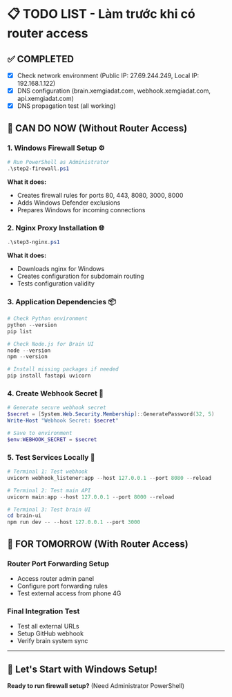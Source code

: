 # 📋 TODO LIST - Làm trước khi có router access

## ✅ **COMPLETED**
- [x] Check network environment (Public IP: 27.69.244.249, Local IP: 192.168.1.122)
- [x] DNS configuration (brain.xemgiadat.com, webhook.xemgiadat.com, api.xemgiadat.com)
- [x] DNS propagation test (all working)

## 🔄 **CAN DO NOW (Without Router Access)**

### **1. Windows Firewall Setup** ⚙️
```powershell
# Run PowerShell as Administrator
.\step2-firewall.ps1
```
**What it does:**
- Creates firewall rules for ports 80, 443, 8080, 3000, 8000
- Adds Windows Defender exclusions
- Prepares Windows for incoming connections

### **2. Nginx Proxy Installation** 🌐
```powershell  
.\step3-nginx.ps1
```
**What it does:**
- Downloads nginx for Windows
- Creates configuration for subdomain routing
- Tests configuration validity

### **3. Application Dependencies** 📦
```powershell
# Check Python environment
python --version
pip list

# Check Node.js for Brain UI
node --version
npm --version

# Install missing packages if needed
pip install fastapi uvicorn
```

### **4. Create Webhook Secret** 🔐
```powershell
# Generate secure webhook secret
$secret = [System.Web.Security.Membership]::GeneratePassword(32, 5)
Write-Host "Webhook Secret: $secret"

# Save to environment
$env:WEBHOOK_SECRET = $secret
```

### **5. Test Services Locally** 🧪
```powershell
# Terminal 1: Test webhook
uvicorn webhook_listener:app --host 127.0.0.1 --port 8080 --reload

# Terminal 2: Test main API  
uvicorn main:app --host 127.0.0.1 --port 8000 --reload

# Terminal 3: Test brain UI
cd brain-ui
npm run dev -- --host 127.0.0.1 --port 3000
```

## 📅 **FOR TOMORROW (With Router Access)**

### **Router Port Forwarding Setup**
- Access router admin panel
- Configure port forwarding rules
- Test external access from phone 4G

### **Final Integration Test**
- Test all external URLs
- Setup GitHub webhook
- Verify brain system sync

---

## 🎯 **Let's Start with Windows Setup!**

**Ready to run firewall setup?** (Need Administrator PowerShell)